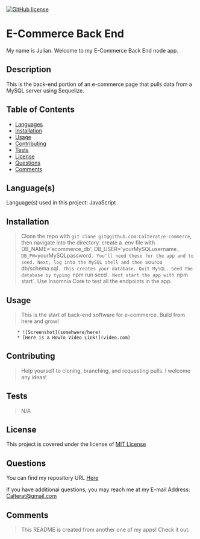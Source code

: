 
[![GitHub license](https://img.shields.io/badge/License-MIT%20License-success.svg)](https://GitHub.com/Calterat/e-commerce/main/LICENSE)

# E-Commerce Back End

My name is Julian. Welcome to my E-Commerce Back End node app.


## Description

This is the back-end portion of an e-commerce page that pulls data from a MySQL server using Sequelize.


## Table of Contents

* [Languages](#languages)
* [Installation](#installation)
* [Usage](#usage)
* [Contributing](#contributing)
* [Tests](#tests)
* [License](#license)
* [Questions](#questions)
* [Comments](#comments)


## Language(s)

Language(s) used in this project:
JavaScript


## Installation

> Clone the repo with `git clone git@github.com:Calterat/e-commerce`, then navigate into the directory. create a .env file with DB_NAME='ecommerce_db', DB_USER='yourMySQLusername`, DB_PW=`yourMySQLpassword`. You'll need these for the app and to seed. Next, log into the MySQL shell and then `source db/schema.sql`. This creates your database. Quit MySQL. Seed the database by typing `npm run seed`. Next start the app with `npm start`. Use Insomnia Core to test all the endpoints in the app.


## Usage

> This is the start of back-end software for e-commerce. Build from here and grow!


        * ![Screenshot](somehwere/here)
        * [Here is a HowTo Video Link!](video.com)
        



## Contributing

> Help yourself to cloning, branching, and requesting pulls. I welcome any ideas!
 



## Tests

> N/A



## License

This project is covered under the license of [MIT License](https://GitHub.com/Calterat/e-commerce/main/LICENSE)


## Questions

You can find my repository URL [Here](https://GitHub.com/Calterat)



If you have additional questions, you may reach me at my E-mail Address: Calterat@gmail.com



## Comments

> This README is created from another one of my apps! Check it out: 

